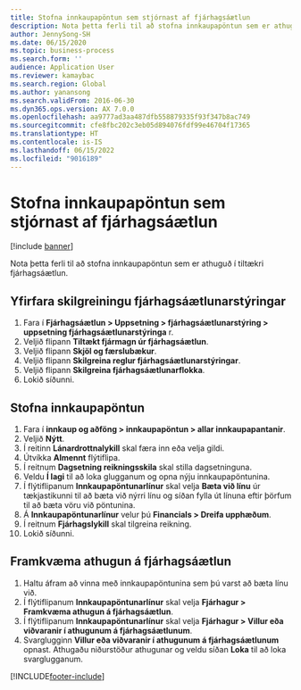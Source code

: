 ```yaml
---
title: Stofna innkaupapöntun sem stjórnast af fjárhagsáætlun
description: Nota þetta ferli til að stofna innkaupapöntun sem er athuguð í tiltækri fjárhagsáætlun.
author: JennySong-SH
ms.date: 06/15/2020
ms.topic: business-process
ms.search.form: ''
audience: Application User
ms.reviewer: kamaybac
ms.search.region: Global
ms.author: yanansong
ms.search.validFrom: 2016-06-30
ms.dyn365.ops.version: AX 7.0.0
ms.openlocfilehash: aa9777ad3aa487dfb558879335f93f347b8ac749
ms.sourcegitcommit: cfe8fbc202c3eb05d894076fdf99e46704f17365
ms.translationtype: HT
ms.contentlocale: is-IS
ms.lasthandoff: 06/15/2022
ms.locfileid: "9016189"
---
```

# <a name="create-a-purchase-order-governed-by-budget"></a>Stofna innkaupapöntun sem stjórnast af fjárhagsáætlun

[!include [banner](../../includes/banner.md)]

Nota þetta ferli til að stofna innkaupapöntun sem er athuguð í tiltækri fjárhagsáætlun.

## <a name="review-the-budget-control-configuration"></a>Yfirfara skilgreiningu fjárhagsáætlunarstýringar

1. Fara í **Fjárhagsáætlun > Uppsetning > fjárhagsáætlunarstýring > uppsetning fjárhagsáætlunarstýringa** r.
1. Veljið flipann **Tiltækt fjármagn úr fjárhagsáætlun**.
1. Veljið flipann **Skjöl og færslubækur**.
1. Veljið flipann **Skilgreina reglur fjárhagsáætlunarstýringar**.
1. Veljið flipann **Skilgreina fjárhagsáætlunarflokka**.
1. Lokið síðunni.

## <a name="create-a-purchase-order"></a>Stofna innkaupapöntun

1. Fara í **innkaup og aðföng > innkaupapöntun > allar innkaupapantanir**.
1. Veljið **Nýtt**.
1. Í reitinn **Lánardrottnalykill** skal færa inn eða velja gildi.
1. Útvíkka **Almennt** flýtiflipa.
1. Í reitnum **Dagsetning reikningsskila** skal stilla dagsetninguna.
1. Veldu **Í lagi** til að loka glugganum og opna nýju innkaupapöntunina.
1. Í flýtiflipanum **Innkaupapöntunarlínur** skal velja **Bæta við línu** úr tækjastikunni til að bæta við nýrri línu og síðan fylla út línuna eftir þörfum til að bæta vöru við pöntunina.
1. Á **Innkaupapöntunarlínur** velur þú **Financials \> Dreifa upphæðum**.
1. Í reitnum **Fjárhagslykill** skal tilgreina reikning.
1. Lokið síðunni.

## <a name="perform-budget-checking"></a>Framkvæma athugun á fjárhagsáætlun

1. Haltu áfram að vinna með innkaupapöntunina sem þú varst að bæta línu við.
1. Í flýtiflipanum **Innkaupapöntunarlínur** skal velja **Fjárhagur \> Framkvæma athugun á fjárhagsáætlun**.
1. Í flýtiflipanum **Innkaupapöntunarlínur** skal velja **Fjárhagur \> Villur eða viðvaranir í athugunum á fjárhagsáætlunum**.
1. Svarglugginn **Villur eða viðvaranir í athugunum á fjárhagsáætlunum** opnast. Athugaðu niðurstöður athugunar og veldu síðan **Loka** til að loka svarglugganum.

[!INCLUDE[footer-include](../../../includes/footer-banner.md)]